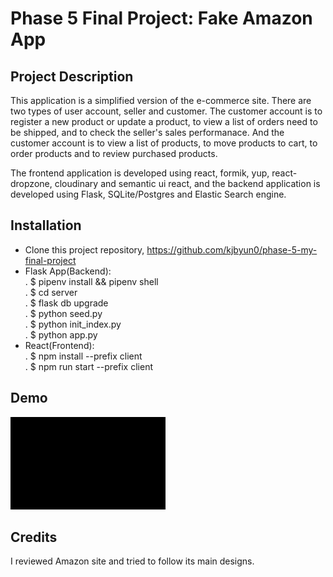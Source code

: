 # Phase 5 Final Project: Fake Amazon App

## Project Description
This application is a simplified version of the e-commerce site. There are two types of user account, seller and customer. The customer account is to register a new product or update a product, to view a list of orders need to be shipped, and to check the seller's sales performanace. And the customer account is to view a list of products, to move products to cart, to order products and to review purchased products. 

The frontend application is developed using react, formik, yup, react-dropzone, cloudinary and semantic ui react, and the backend application is developed using Flask, SQLite/Postgres and Elastic Search engine.

## Installation
- Clone this project repository, https://github.com/kjbyun0/phase-5-my-final-project
- Flask App(Backend): <br>
 . $ pipenv install && pipenv shell<br>
 . $ cd server<br>
 . $ flask db upgrade<br>
 . $ python seed.py<br>
 . $ python init_index.py<br>
 . $ python app.py<br>
- React(Frontend): <br>
 . $ npm install --prefix client<br>
 . $ npm run start --prefix client<br>

## Demo
![](https://github.com/kjbyun0/phase-5-my-final-project/blob/main/ForREADME.gif)

## Credits
I reviewed Amazon site and tried to follow its main designs.



